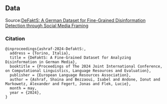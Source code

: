 ## Data

Source:[DeFaktS: A German Dataset for Fine-Grained Disinformation Detection through Social Media Framing](https://github.com/caisa-lab/DeFaktS-Dataset-Disinformaton-Detection)

### Citation

```
@inproceedings{ashraf-2024-DefaktS:,
  address = {Torino, Italia},
  title = {DeFaktS: A Fine-Grained Dataset for Analyzing Disinformation in German Media},
  booktitle = {Proceedings of The 2024 Joint International Conference, on Computational Linguistics, Language Resources and Evaluation},
  publisher = {European Language Resources Association},
  author = {Ashraf, Shaina and Bezzaoui, Isabel and Andone, Ionut and Markowetz, Alexander and Fegert, Jonas and Flek, Lucie},
  month = may,
  year = {2024},
}
```
